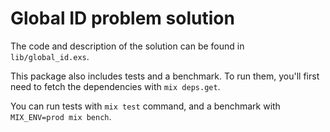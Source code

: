 # Global ID problem solution

The code and description of the solution can be found in `lib/global_id.exs`.

This package also includes tests and a benchmark. To run them, you'll first need to fetch the
dependencies with `mix deps.get`.

You can run tests with `mix test` command, and a benchmark with `MIX_ENV=prod mix bench`.
